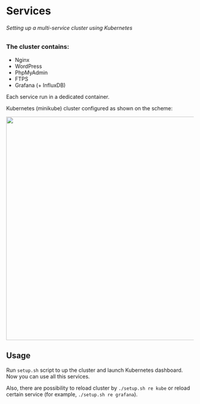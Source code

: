 # Services

###### _Setting up a multi-service cluster using Kubernetes_

### The cluster contains:
- Nginx
- WordPress
- PhpMyAdmin
- FTPS
- Grafana (+ InfluxDB)

Each service run in a dedicated container. 

Kubernetes (minikube) cluster configured as shown on the scheme:

<img src="https://user-images.githubusercontent.com/81406370/121785873-14080d80-cbc5-11eb-9b3f-9ceb3a2a7a42.jpeg" width="600" />

## Usage

Run `setup.sh` script to up the cluster and launch Kubernetes dashboard. Now you can use all this services. 

Also, there are possibility to reload cluster by `./setup.sh re kube` or reload certain service (for example, `./setup.sh re grafana`).
